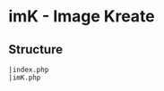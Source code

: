 imK - Image Kreate
==================================================

Structure
--------------------------------------
```
|index.php
|imK.php
```


